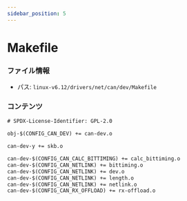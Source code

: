 ```yaml
---
sidebar_position: 5
---
```

# Makefile

### ファイル情報

- パス: `linux-v6.12/drivers/net/can/dev/Makefile`

### コンテンツ

```txt
# SPDX-License-Identifier: GPL-2.0

obj-$(CONFIG_CAN_DEV) += can-dev.o

can-dev-y += skb.o

can-dev-$(CONFIG_CAN_CALC_BITTIMING) += calc_bittiming.o
can-dev-$(CONFIG_CAN_NETLINK) += bittiming.o
can-dev-$(CONFIG_CAN_NETLINK) += dev.o
can-dev-$(CONFIG_CAN_NETLINK) += length.o
can-dev-$(CONFIG_CAN_NETLINK) += netlink.o
can-dev-$(CONFIG_CAN_RX_OFFLOAD) += rx-offload.o

```
